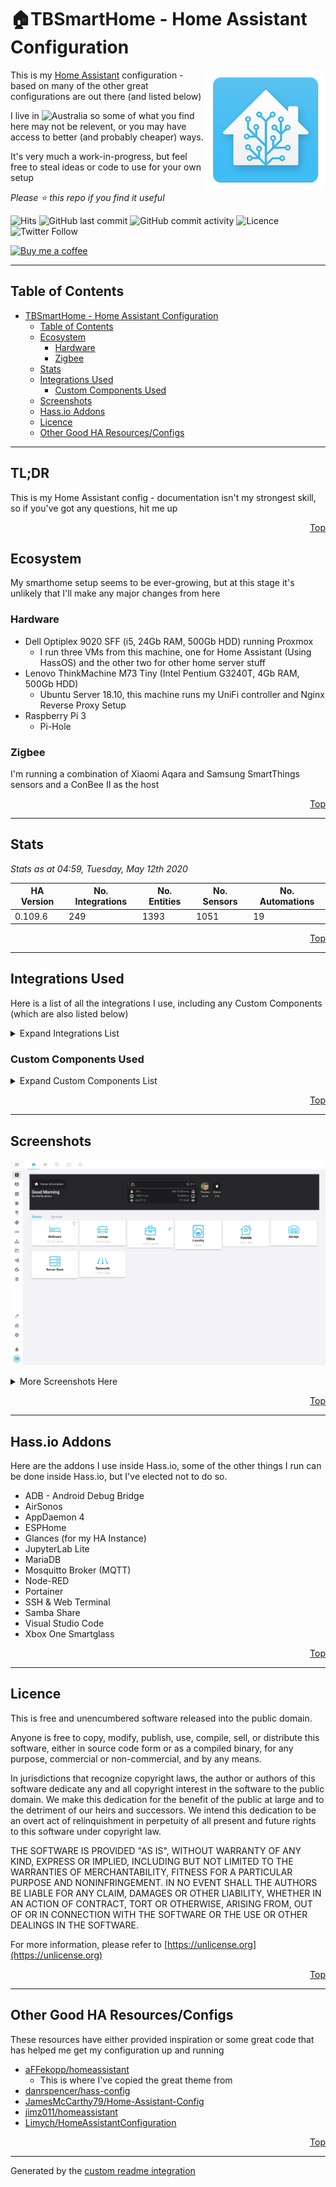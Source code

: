 # 🏠TBSmartHome - Home Assistant Configuration

<img align="right" src="./.assets/logo.png?raw=true">

This is my [Home Assistant](https://www.home-assistant.io/) configuration - based on many of the other great configurations are out there (and listed below)

I live in ![Australia](http://flags.ox3.in/mini/au.png) so some of what you find here may not be relevent, or you may have access to better (and probably cheaper) ways.

It's very much a work-in-progress, but feel free to steal ideas or code to use for your own setup

_Please :star: this repo if you find it useful_

![Hits](http://hits.dwyl.io/bacco007/HomeAssistantConfig.svg)
![GitHub last commit](https://img.shields.io/github/last-commit/bacco007/HomeAssistantConfig?style=flat-square) ![GitHub commit activity](https://img.shields.io/github/commit-activity/w/bacco007/HomeAssistantConfig?style=flat-square)
![Licence](https://img.shields.io/badge/license-Unlicense-blue.svg?style=flat-square)
![Twitter Follow](https://img.shields.io/twitter/follow/bacco007?style=social)

[![Buy me a coffee][buymeacoffee-shield]][buymeacoffee]

---

## Table of Contents

- [TBSmartHome - Home Assistant Configuration](#tbsmarthome---home-assistant-configuration)
  - [Table of Contents](#table-of-contents)
  - [Ecosystem](#ecosystem)
    - [Hardware](#hardware)
    - [Zigbee](#zigbee)
  - [Stats](#stats)
  - [Integrations Used](#integrations-used)
    - [Custom Components Used](#custom-components-used)
  - [Screenshots](#screenshots)
  - [Hass.io Addons](#hassio-addons)
  - [Licence](#licence)
  - [Other Good HA Resources/Configs](#other-good-ha-resourcesconfigs)

---

## TL;DR

This is my Home Assistant config - documentation isn't my strongest skill, so if you've got any questions, hit me up

<p align="right"><a href="#top" title="Back to top">Top</a></p>

## Ecosystem

My smarthome setup seems to be ever-growing, but at this stage it's unlikely that I'll make any major changes from here

### Hardware

- Dell Optiplex 9020 SFF (i5, 24Gb RAM, 500Gb HDD) running Proxmox
  - I run three VMs from this machine, one for Home Assistant (Using HassOS) and the other two for other home server stuff
- Lenovo ThinkMachine M73 Tiny (Intel Pentium G3240T, 4Gb RAM, 500Gb HDD)
  - Ubuntu Server 18.10, this machine runs my UniFi controller and Nginx Reverse Proxy Setup
- Raspberry Pi 3
  - Pi-Hole

### Zigbee

I'm running a combination of Xiaomi Aqara and Samsung SmartThings sensors and a ConBee II as the host

<p align="right"><a href="#top" title="Back to top">Top</a></p>

---

## Stats

_Stats as at 04:59, Tuesday, May 12th 2020_

| HA Version                               | No. Integrations                                        | No. Entities | No. Sensors | No. Automations |
| ---------------------------------------- | ------------------------------------------------------- | ------------ | ----------- | --------------- |
| 0.109.6 | 249     | 1393         | 1051 | 19 |

<p align="right"><a href="#top" title="Back to top">Top</a></p>

---

## Integrations Used

Here is a list of all the integrations I use, including any Custom Components (which are also listed below)

<details>
<summary>Expand Integrations List</summary>


- [alarm_control_panel](https://www.home-assistant.io/components/alarm_control_panel)
- [alarm_control_panel.alexa_media](https://www.home-assistant.io/components/alarm_control_panel.alexa_media)
- [alexa](https://www.home-assistant.io/components/alexa)
- [alexa_media](https://www.home-assistant.io/components/alexa_media)
- [almond](https://www.home-assistant.io/components/almond)
- [anniversaries](https://www.home-assistant.io/components/anniversaries)
- [api](https://www.home-assistant.io/components/api)
- [apple_tv](https://www.home-assistant.io/components/apple_tv)
- [auth](https://www.home-assistant.io/components/auth)
- [auto_backup](https://www.home-assistant.io/components/auto_backup)
- [automation](https://www.home-assistant.io/components/automation)
- [binary_sensor](https://www.home-assistant.io/components/binary_sensor)
- [binary_sensor.browser_mod](https://www.home-assistant.io/components/binary_sensor.browser_mod)
- [binary_sensor.cloud](https://www.home-assistant.io/components/binary_sensor.cloud)
- [binary_sensor.deconz](https://www.home-assistant.io/components/binary_sensor.deconz)
- [binary_sensor.esphome](https://www.home-assistant.io/components/binary_sensor.esphome)
- [binary_sensor.hadockermon](https://www.home-assistant.io/components/binary_sensor.hadockermon)
- [binary_sensor.iss](https://www.home-assistant.io/components/binary_sensor.iss)
- [binary_sensor.mobile_app](https://www.home-assistant.io/components/binary_sensor.mobile_app)
- [binary_sensor.openuv](https://www.home-assistant.io/components/binary_sensor.openuv)
- [binary_sensor.proxmoxve](https://www.home-assistant.io/components/binary_sensor.proxmoxve)
- [binary_sensor.smartthinq_sensors](https://www.home-assistant.io/components/binary_sensor.smartthinq_sensors)
- [binary_sensor.sun2](https://www.home-assistant.io/components/binary_sensor.sun2)
- [binary_sensor.template](https://www.home-assistant.io/components/binary_sensor.template)
- [binary_sensor.tod](https://www.home-assistant.io/components/binary_sensor.tod)
- [binary_sensor.updater](https://www.home-assistant.io/components/binary_sensor.updater)
- [braviatv](https://www.home-assistant.io/components/braviatv)
- [breaking_changes](https://www.home-assistant.io/components/breaking_changes)
- [browser_mod](https://www.home-assistant.io/components/browser_mod)
- [calendar](https://www.home-assistant.io/components/calendar)
- [calendar.google](https://www.home-assistant.io/components/calendar.google)
- [camera](https://www.home-assistant.io/components/camera)
- [camera.bom](https://www.home-assistant.io/components/camera.bom)
- [camera.browser_mod](https://www.home-assistant.io/components/camera.browser_mod)
- [camera.generic](https://www.home-assistant.io/components/camera.generic)
- [camera.netatmo](https://www.home-assistant.io/components/camera.netatmo)
- [cast](https://www.home-assistant.io/components/cast)
- [cert_expiry](https://www.home-assistant.io/components/cert_expiry)
- [climacell](https://www.home-assistant.io/components/climacell)
- [climate](https://www.home-assistant.io/components/climate)
- [climate.deconz](https://www.home-assistant.io/components/climate.deconz)
- [climate.netatmo](https://www.home-assistant.io/components/climate.netatmo)
- [cloud](https://www.home-assistant.io/components/cloud)
- [config](https://www.home-assistant.io/components/config)
- [configurator](https://www.home-assistant.io/components/configurator)
- [conversation](https://www.home-assistant.io/components/conversation)
- [coronavirus](https://www.home-assistant.io/components/coronavirus)
- [cover](https://www.home-assistant.io/components/cover)
- [cover.deconz](https://www.home-assistant.io/components/cover.deconz)
- [deconz](https://www.home-assistant.io/components/deconz)
- [device_automation](https://www.home-assistant.io/components/device_automation)
- [device_tracker](https://www.home-assistant.io/components/device_tracker)
- [device_tracker.icloud](https://www.home-assistant.io/components/device_tracker.icloud)
- [device_tracker.mobile_app](https://www.home-assistant.io/components/device_tracker.mobile_app)
- [device_tracker.unifi](https://www.home-assistant.io/components/device_tracker.unifi)
- [discovery](https://www.home-assistant.io/components/discovery)
- [docker_monitor](https://www.home-assistant.io/components/docker_monitor)
- [dwains_theme](https://www.home-assistant.io/components/dwains_theme)
- [dyson](https://www.home-assistant.io/components/dyson)
- [esphome](https://www.home-assistant.io/components/esphome)
- [favicon](https://www.home-assistant.io/components/favicon)
- [foldingathomecontrol](https://www.home-assistant.io/components/foldingathomecontrol)
- [fontawesome](https://www.home-assistant.io/components/fontawesome)
- [frontend](https://www.home-assistant.io/components/frontend)
- [garbage_collection](https://www.home-assistant.io/components/garbage_collection)
- [gdacs](https://www.home-assistant.io/components/gdacs)
- [geo_location](https://www.home-assistant.io/components/geo_location)
- [geo_location.gdacs](https://www.home-assistant.io/components/geo_location.gdacs)
- [geo_location.nsw_rural_fire_service_feed](https://www.home-assistant.io/components/geo_location.nsw_rural_fire_service_feed)
- [geo_location.wwlln](https://www.home-assistant.io/components/geo_location.wwlln)
- [glances](https://www.home-assistant.io/components/glances)
- [google](https://www.home-assistant.io/components/google)
- [group](https://www.home-assistant.io/components/group)
- [hacs](https://www.home-assistant.io/components/hacs)
- [harmony](https://www.home-assistant.io/components/harmony)
- [hassio](https://www.home-assistant.io/components/hassio)
- [history](https://www.home-assistant.io/components/history)
- [homeassistant](https://www.home-assistant.io/components/homeassistant)
- [homekit](https://www.home-assistant.io/components/homekit)
- [http](https://www.home-assistant.io/components/http)
- [iaquk](https://www.home-assistant.io/components/iaquk)
- [icloud](https://www.home-assistant.io/components/icloud)
- [ifttt](https://www.home-assistant.io/components/ifttt)
- [influxdb](https://www.home-assistant.io/components/influxdb)
- [input_select](https://www.home-assistant.io/components/input_select)
- [ios](https://www.home-assistant.io/components/ios)
- [lifx](https://www.home-assistant.io/components/lifx)
- [light](https://www.home-assistant.io/components/light)
- [light.browser_mod](https://www.home-assistant.io/components/light.browser_mod)
- [light.deconz](https://www.home-assistant.io/components/light.deconz)
- [light.lifx](https://www.home-assistant.io/components/light.lifx)
- [logger](https://www.home-assistant.io/components/logger)
- [lovelace](https://www.home-assistant.io/components/lovelace)
- [map](https://www.home-assistant.io/components/map)
- [media_player](https://www.home-assistant.io/components/media_player)
- [media_player.alexa_media](https://www.home-assistant.io/components/media_player.alexa_media)
- [media_player.androidtv](https://www.home-assistant.io/components/media_player.androidtv)
- [media_player.apple_tv](https://www.home-assistant.io/components/media_player.apple_tv)
- [media_player.braviatv](https://www.home-assistant.io/components/media_player.braviatv)
- [media_player.browser_mod](https://www.home-assistant.io/components/media_player.browser_mod)
- [media_player.cast](https://www.home-assistant.io/components/media_player.cast)
- [media_player.plex](https://www.home-assistant.io/components/media_player.plex)
- [media_player.samsungtv](https://www.home-assistant.io/components/media_player.samsungtv)
- [media_player.sonos](https://www.home-assistant.io/components/media_player.sonos)
- [media_player.spotify](https://www.home-assistant.io/components/media_player.spotify)
- [media_player.xboxone](https://www.home-assistant.io/components/media_player.xboxone)
- [met](https://www.home-assistant.io/components/met)
- [mobile_app](https://www.home-assistant.io/components/mobile_app)
- [mqtt](https://www.home-assistant.io/components/mqtt)
- [netatmo](https://www.home-assistant.io/components/netatmo)
- [nodered](https://www.home-assistant.io/components/nodered)
- [notify](https://www.home-assistant.io/components/notify)
- [notify.alexa_media](https://www.home-assistant.io/components/notify.alexa_media)
- [notify.file](https://www.home-assistant.io/components/notify.file)
- [notify.ios](https://www.home-assistant.io/components/notify.ios)
- [notify.mobile_app](https://www.home-assistant.io/components/notify.mobile_app)
- [notify.slack](https://www.home-assistant.io/components/notify.slack)
- [onboarding](https://www.home-assistant.io/components/onboarding)
- [openuv](https://www.home-assistant.io/components/openuv)
- [panel_iframe](https://www.home-assistant.io/components/panel_iframe)
- [persistent_notification](https://www.home-assistant.io/components/persistent_notification)
- [person](https://www.home-assistant.io/components/person)
- [pi_hole](https://www.home-assistant.io/components/pi_hole)
- [plex](https://www.home-assistant.io/components/plex)
- [proxmoxve](https://www.home-assistant.io/components/proxmoxve)
- [python_script](https://www.home-assistant.io/components/python_script)
- [readme](https://www.home-assistant.io/components/readme)
- [recorder](https://www.home-assistant.io/components/recorder)
- [remote](https://www.home-assistant.io/components/remote)
- [remote.apple_tv](https://www.home-assistant.io/components/remote.apple_tv)
- [remote.harmony](https://www.home-assistant.io/components/remote.harmony)
- [sabnzbd](https://www.home-assistant.io/components/sabnzbd)
- [samsungtv](https://www.home-assistant.io/components/samsungtv)
- [scene](https://www.home-assistant.io/components/scene)
- [scene.deconz](https://www.home-assistant.io/components/scene.deconz)
- [scene.homeassistant](https://www.home-assistant.io/components/scene.homeassistant)
- [script](https://www.home-assistant.io/components/script)
- [search](https://www.home-assistant.io/components/search)
- [sensor](https://www.home-assistant.io/components/sensor)
- [sensor.alexa_media](https://www.home-assistant.io/components/sensor.alexa_media)
- [sensor.alpha_vantage](https://www.home-assistant.io/components/sensor.alpha_vantage)
- [sensor.anniversaries](https://www.home-assistant.io/components/sensor.anniversaries)
- [sensor.auto_backup](https://www.home-assistant.io/components/sensor.auto_backup)
- [sensor.bom](https://www.home-assistant.io/components/sensor.bom)
- [sensor.bom_forecast](https://www.home-assistant.io/components/sensor.bom_forecast)
- [sensor.breaking_changes](https://www.home-assistant.io/components/sensor.breaking_changes)
- [sensor.browser_mod](https://www.home-assistant.io/components/sensor.browser_mod)
- [sensor.cert_expiry](https://www.home-assistant.io/components/sensor.cert_expiry)
- [sensor.climacell](https://www.home-assistant.io/components/sensor.climacell)
- [sensor.command_line](https://www.home-assistant.io/components/sensor.command_line)
- [sensor.coronavirus](https://www.home-assistant.io/components/sensor.coronavirus)
- [sensor.covid19_nswhealth](https://www.home-assistant.io/components/sensor.covid19_nswhealth)
- [sensor.covid19_nswhealth_tests](https://www.home-assistant.io/components/sensor.covid19_nswhealth_tests)
- [sensor.deconz](https://www.home-assistant.io/components/sensor.deconz)
- [sensor.docker_monitor](https://www.home-assistant.io/components/sensor.docker_monitor)
- [sensor.doomsday_clock](https://www.home-assistant.io/components/sensor.doomsday_clock)
- [sensor.esphome](https://www.home-assistant.io/components/sensor.esphome)
- [sensor.feedparser](https://www.home-assistant.io/components/sensor.feedparser)
- [sensor.filter](https://www.home-assistant.io/components/sensor.filter)
- [sensor.foldingathomecontrol](https://www.home-assistant.io/components/sensor.foldingathomecontrol)
- [sensor.garbage_collection](https://www.home-assistant.io/components/sensor.garbage_collection)
- [sensor.gdacs](https://www.home-assistant.io/components/sensor.gdacs)
- [sensor.glances](https://www.home-assistant.io/components/sensor.glances)
- [sensor.hacs](https://www.home-assistant.io/components/sensor.hacs)
- [sensor.here_travel_time](https://www.home-assistant.io/components/sensor.here_travel_time)
- [sensor.iaquk](https://www.home-assistant.io/components/sensor.iaquk)
- [sensor.icloud](https://www.home-assistant.io/components/sensor.icloud)
- [sensor.ios](https://www.home-assistant.io/components/sensor.ios)
- [sensor.mobile_app](https://www.home-assistant.io/components/sensor.mobile_app)
- [sensor.moon](https://www.home-assistant.io/components/sensor.moon)
- [sensor.netatmo](https://www.home-assistant.io/components/sensor.netatmo)
- [sensor.netdata](https://www.home-assistant.io/components/sensor.netdata)
- [sensor.nodered](https://www.home-assistant.io/components/sensor.nodered)
- [sensor.nsw_air_quality](https://www.home-assistant.io/components/sensor.nsw_air_quality)
- [sensor.nsw_fuel_station](https://www.home-assistant.io/components/sensor.nsw_fuel_station)
- [sensor.nsw_rural_fire_service_fire_danger](https://www.home-assistant.io/components/sensor.nsw_rural_fire_service_fire_danger)
- [sensor.opennem](https://www.home-assistant.io/components/sensor.opennem)
- [sensor.opensky](https://www.home-assistant.io/components/sensor.opensky)
- [sensor.openuv](https://www.home-assistant.io/components/sensor.openuv)
- [sensor.pi_hole](https://www.home-assistant.io/components/sensor.pi_hole)
- [sensor.plex](https://www.home-assistant.io/components/sensor.plex)
- [sensor.plex_recently_added](https://www.home-assistant.io/components/sensor.plex_recently_added)
- [sensor.radarr](https://www.home-assistant.io/components/sensor.radarr)
- [sensor.radarr_upcoming_media](https://www.home-assistant.io/components/sensor.radarr_upcoming_media)
- [sensor.rest](https://www.home-assistant.io/components/sensor.rest)
- [sensor.sabnzbd](https://www.home-assistant.io/components/sensor.sabnzbd)
- [sensor.scrape](https://www.home-assistant.io/components/sensor.scrape)
- [sensor.season](https://www.home-assistant.io/components/sensor.season)
- [sensor.smartthinq_sensors](https://www.home-assistant.io/components/sensor.smartthinq_sensors)
- [sensor.snmp](https://www.home-assistant.io/components/sensor.snmp)
- [sensor.sonarr](https://www.home-assistant.io/components/sensor.sonarr)
- [sensor.sonarr_upcoming_media](https://www.home-assistant.io/components/sensor.sonarr_upcoming_media)
- [sensor.speedtestdotnet](https://www.home-assistant.io/components/sensor.speedtestdotnet)
- [sensor.sql](https://www.home-assistant.io/components/sensor.sql)
- [sensor.statistics](https://www.home-assistant.io/components/sensor.statistics)
- [sensor.sun2](https://www.home-assistant.io/components/sensor.sun2)
- [sensor.synology_dsm](https://www.home-assistant.io/components/sensor.synology_dsm)
- [sensor.systemmonitor](https://www.home-assistant.io/components/sensor.systemmonitor)
- [sensor.tautulli](https://www.home-assistant.io/components/sensor.tautulli)
- [sensor.template](https://www.home-assistant.io/components/sensor.template)
- [sensor.time_date](https://www.home-assistant.io/components/sensor.time_date)
- [sensor.transmission](https://www.home-assistant.io/components/sensor.transmission)
- [sensor.tvh_rec](https://www.home-assistant.io/components/sensor.tvh_rec)
- [sensor.unifi](https://www.home-assistant.io/components/sensor.unifi)
- [sensor.unifigateway](https://www.home-assistant.io/components/sensor.unifigateway)
- [sensor.upnp](https://www.home-assistant.io/components/sensor.upnp)
- [sensor.uptime](https://www.home-assistant.io/components/sensor.uptime)
- [sensor.version](https://www.home-assistant.io/components/sensor.version)
- [sensor.waqi](https://www.home-assistant.io/components/sensor.waqi)
- [sensor.waternsw](https://www.home-assistant.io/components/sensor.waternsw)
- [sensor.waze_travel_time](https://www.home-assistant.io/components/sensor.waze_travel_time)
- [sensor.websocket_api](https://www.home-assistant.io/components/sensor.websocket_api)
- [sensor.worldclock](https://www.home-assistant.io/components/sensor.worldclock)
- [sensor.xbox_live](https://www.home-assistant.io/components/sensor.xbox_live)
- [simpleicons](https://www.home-assistant.io/components/simpleicons)
- [smartthinq_sensors](https://www.home-assistant.io/components/smartthinq_sensors)
- [sonos](https://www.home-assistant.io/components/sonos)
- [speedtestdotnet](https://www.home-assistant.io/components/speedtestdotnet)
- [spotify](https://www.home-assistant.io/components/spotify)
- [ssdp](https://www.home-assistant.io/components/ssdp)
- [stt](https://www.home-assistant.io/components/stt)
- [sun](https://www.home-assistant.io/components/sun)
- [switch](https://www.home-assistant.io/components/switch)
- [switch.alexa_media](https://www.home-assistant.io/components/switch.alexa_media)
- [switch.command_line](https://www.home-assistant.io/components/switch.command_line)
- [switch.deconz](https://www.home-assistant.io/components/switch.deconz)
- [switch.docker_monitor](https://www.home-assistant.io/components/switch.docker_monitor)
- [switch.esphome](https://www.home-assistant.io/components/switch.esphome)
- [switch.template](https://www.home-assistant.io/components/switch.template)
- [switch.transmission](https://www.home-assistant.io/components/switch.transmission)
- [switch.unifi](https://www.home-assistant.io/components/switch.unifi)
- [synology_dsm](https://www.home-assistant.io/components/synology_dsm)
- [system_health](https://www.home-assistant.io/components/system_health)
- [system_log](https://www.home-assistant.io/components/system_log)
- [transmission](https://www.home-assistant.io/components/transmission)
- [tts](https://www.home-assistant.io/components/tts)
- [uilogs](https://www.home-assistant.io/components/uilogs)
- [unifi](https://www.home-assistant.io/components/unifi)
- [updater](https://www.home-assistant.io/components/updater)
- [upnp](https://www.home-assistant.io/components/upnp)
- [weather](https://www.home-assistant.io/components/weather)
- [weather.bom](https://www.home-assistant.io/components/weather.bom)
- [weather.darksky](https://www.home-assistant.io/components/weather.darksky)
- [weather.met](https://www.home-assistant.io/components/weather.met)
- [webhook](https://www.home-assistant.io/components/webhook)
- [websocket_api](https://www.home-assistant.io/components/websocket_api)
- [wwlln](https://www.home-assistant.io/components/wwlln)
- [zeroconf](https://www.home-assistant.io/components/zeroconf)
- [zone](https://www.home-assistant.io/components/zone)</details>



### Custom Components Used

<details>
<summary>Expand Custom Components List</summary>

- [Alexa Media Player](https://github.com/custom-components/alexa_media_player/wiki)
- [Anniversaries](https://github.com/pinkywafer/Anniversaries)
- [Apple TV](https://www.home-assistant.io/integrations/apple_tv)
- [Auto Backup](https://github.com/jcwillox/hass-auto-backup)
- [BOM Forecast](https://github.com/davidfw1960/bom_forecast)
- [Breaking Changes](https://github.com/custom-components/breaking_changes)
- [Browser mod]()
- [Climacell weather](https://gitlab.com/rrenato/ha-climacell-weather)
- [COVID-19 NSW Health]()
- [COVID-19 NSW Health Tests]()
- [Docker Monitor](https://github.com/Sanderhuisman/docker_monitor)
- [Doomsday Clock](https://github.com/renemarc/home-assistant-doomsday-clock)
- [Dwains Theme Component]()
- [Favicon changer]()
- [Feedparser](https://github.com/custom-components/feedparser/blob/master/README.md)
- [Folding@HomeControl](https://github.com/eifinger/hass-foldingathomecontrol)
- [Fontawesome icons]()
- [Garbage Collection](https://github.com/bruxy70/Garbage-Collection/)
- [Generate readme](https://github.com/custom-components/readme)
- [HA Dockermon](https://github.com/custom-components/switch.hadockermon)
- [HACS (Home Assistant Community Store)](https://hacs.xyz/docs/configuration/start)
- [HDHomeRun](https://github.com/burnnat/ha-hdhomerun)
- [IAQ UK](https://github.com/Limych/ha-iaquk)
- [Lovelace Gen]()
- [Node-RED](https://github.com/zachowj/node-red)
- [NSW Air Quality]()
- [NSW Rural Fire Service - Fire Danger]()
- [OpenNEM](https://github.com/bacco007/sensor.opennem)
- [Plex Recently Added](https://github.com/custom-components/sensor.plex_recently_added)
- [Radarr Upcoming Media](https://github.com/custom-components/sensor.radarr_upcoming_media)
- [Simple Icons]()
- [SmartThinQ LGE Sensors](https://github.com/ollo69/ha-smartthinq-sensors)
- [Sonarr Upcoming Media](https://github.com/custom-components/sensor.sonarr_upcoming_media)
- [Sun2](https://github.com/pnbruckner/ha-sun2/blob/master/README.md)
- [Tvheadend recordings sensor](https://github.com/kodi1/tvh_rec)
- [UI Logs](https://github.com/custom-components/uilogs)
- [UniFi Gateway](https://github.com/custom-components/sensor.unifigateway)
- [Water NSW](https://github.com/bacco007/sensor.waternsw)
- [Xbox One Smartglass - Media player integration](https://github.com/OpenXbox/xboxone-home-assistant)
</details>

<p align="right"><a href="#top" title="Back to top">Top</a></p>

---

## Screenshots

![Screenshot - Home](./.assets/home.png?raw=True)

<details>
<summary>More Screenshots Here</summary>

![Screenshot - More](./.assets/more.png?raw=True)

</details>

<p align="right"><a href="#top" title="Back to top">Top</a></p>

---

## Hass.io Addons

Here are the addons I use inside Hass.io, some of the other things I run can be done inside Hass.io, but I've elected not to do so.

- ADB - Android Debug Bridge
- AirSonos
- AppDaemon 4
- ESPHome
- Glances (for my HA Instance)
- JupyterLab Lite
- MariaDB
- Mosquitto Broker (MQTT)
- Node-RED
- Portainer
- SSH & Web Terminal
- Samba Share
- Visual Studio Code
- Xbox One Smartglass

<p align="right"><a href="#top" title="Back to top">Top</a></p>

---

## Licence

This is free and unencumbered software released into the public domain.

Anyone is free to copy, modify, publish, use, compile, sell, or distribute this software, either in source code form or as a compiled binary, for any purpose, commercial or non-commercial, and by any means.

In jurisdictions that recognize copyright laws, the author or authors of this software dedicate any and all copyright interest in the software to the public domain. We make this dedication for the benefit of the public at large and to the detriment of our heirs and successors. We intend this dedication to be an overt act of relinquishment in perpetuity of all present and future rights to this software under copyright law.

THE SOFTWARE IS PROVIDED "AS IS", WITHOUT WARRANTY OF ANY KIND, EXPRESS OR IMPLIED, INCLUDING BUT NOT LIMITED TO THE WARRANTIES OF MERCHANTABILITY, FITNESS FOR A PARTICULAR PURPOSE AND NONINFRINGEMENT. IN NO EVENT SHALL THE AUTHORS BE LIABLE FOR ANY CLAIM, DAMAGES OR OTHER LIABILITY, WHETHER IN AN ACTION OF CONTRACT, TORT OR OTHERWISE, ARISING FROM, OUT OF OR IN CONNECTION WITH THE SOFTWARE OR THE USE OR OTHER DEALINGS IN THE SOFTWARE.

For more information, please refer to [https://unlicense.org](https://unlicense.org)

<p align="right"><a href="#top" title="Back to top">Top</a></p>

---

## Other Good HA Resources/Configs

These resources have either provided inspiration or some great code that has helped me get my configuration up and running

- [aFFekopp/homeassistant](https://github.com/aFFekopp/homeassistant)
  - This is where I've copied the great theme from
- [danrspencer/hass-config](https://github.com/danrspencer/hass-config)
- [JamesMcCarthy79/Home-Assistant-Config](https://github.com/JamesMcCarthy79/Home-Assistant-Config)
- [jimz011/homeassistant](https://github.com/jimz011/homeassistant)
- [Limych/HomeAssistantConfiguration](https://github.com/Limych/HomeAssistantConfiguration)

<p align="right"><a href="#top" title="Back to top">Top</a></p>

---

Generated by the [custom readme integration](https://github.com/custom-components/readme)

[buymeacoffee-shield]: https://www.buymeacoffee.com/assets/img/guidelines/download-assets-sm-2.svg
[buymeacoffee]: https://www.buymeacoffee.com/bacco007